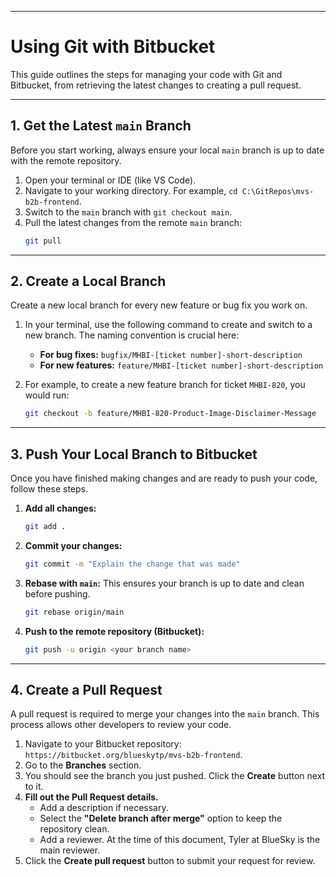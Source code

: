 -----

# Using Git with Bitbucket

This guide outlines the steps for managing your code with Git and Bitbucket, from retrieving the latest changes to creating a pull request.

-----

## 1\. Get the Latest `main` Branch

Before you start working, always ensure your local `main` branch is up to date with the remote repository.

1.  Open your terminal or IDE (like VS Code).
2.  Navigate to your working directory. For example, `cd C:\GitRepos\mvs-b2b-frontend`.
3.  Switch to the `main` branch with `git checkout main`.
4.  Pull the latest changes from the remote `main` branch:
    ```bash
    git pull
    ```

-----

## 2\. Create a Local Branch

Create a new local branch for every new feature or bug fix you work on.

1.  In your terminal, use the following command to create and switch to a new branch. The naming convention is crucial here:

      * **For bug fixes:** `bugfix/MHBI-[ticket number]-short-description`
      * **For new features:** `feature/MHBI-[ticket number]-short-description`

2.  For example, to create a new feature branch for ticket `MHBI-820`, you would run:

    ```bash
    git checkout -b feature/MHBI-820-Product-Image-Disclaimer-Message
    ```

-----

## 3\. Push Your Local Branch to Bitbucket

Once you have finished making changes and are ready to push your code, follow these steps.

1.  **Add all changes:**
    ```bash
    git add .
    ```
2.  **Commit your changes:**
    ```bash
    git commit -m "Explain the change that was made"
    ```
3.  **Rebase with `main`:** This ensures your branch is up to date and clean before pushing.
    ```bash
    git rebase origin/main
    ```
4.  **Push to the remote repository (Bitbucket):**
    ```bash
    git push -u origin <your branch name>
    ```

-----

## 4\. Create a Pull Request

A pull request is required to merge your changes into the `main` branch. This process allows other developers to review your code.

1.  Navigate to your Bitbucket repository: `https://bitbucket.org/blueskytp/mvs-b2b-frontend`.
2.  Go to the **Branches** section.
3.  You should see the branch you just pushed. Click the **Create** button next to it.
4.  **Fill out the Pull Request details.**
      * Add a description if necessary.
      * Select the **"Delete branch after merge"** option to keep the repository clean.
      * Add a reviewer. At the time of this document, Tyler at BlueSky is the main reviewer.
5.  Click the **Create pull request** button to submit your request for review.